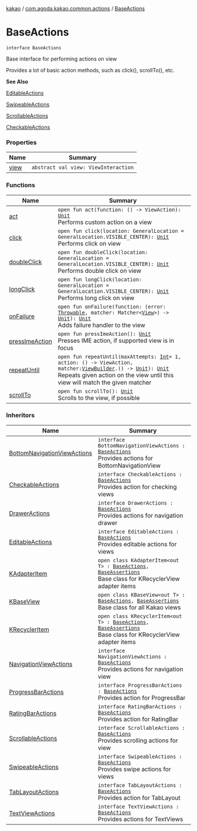 [kakao](../../index.md) / [com.agoda.kakao.common.actions](../index.md) / [BaseActions](./index.md)

# BaseActions

`interface BaseActions`

Base interface for performing actions on view

Provides a lot of basic action methods, such as click(), scrollTo(), etc.

**See Also**

[EditableActions](#)

[SwipeableActions](../-swipeable-actions/index.md)

[ScrollableActions](../-scrollable-actions/index.md)

[CheckableActions](#)

### Properties

| Name | Summary |
|---|---|
| [view](view.md) | `abstract val view: ViewInteraction` |

### Functions

| Name | Summary |
|---|---|
| [act](act.md) | `open fun act(function: () -> ViewAction): `[`Unit`](https://kotlinlang.org/api/latest/jvm/stdlib/kotlin/-unit/index.html)<br>Performs custom action on a view |
| [click](click.md) | `open fun click(location: GeneralLocation = GeneralLocation.VISIBLE_CENTER): `[`Unit`](https://kotlinlang.org/api/latest/jvm/stdlib/kotlin/-unit/index.html)<br>Performs click on view |
| [doubleClick](double-click.md) | `open fun doubleClick(location: GeneralLocation = GeneralLocation.VISIBLE_CENTER): `[`Unit`](https://kotlinlang.org/api/latest/jvm/stdlib/kotlin/-unit/index.html)<br>Performs double click on view |
| [longClick](long-click.md) | `open fun longClick(location: GeneralLocation = GeneralLocation.VISIBLE_CENTER): `[`Unit`](https://kotlinlang.org/api/latest/jvm/stdlib/kotlin/-unit/index.html)<br>Performs long click on view |
| [onFailure](on-failure.md) | `open fun onFailure(function: (error: `[`Throwable`](https://kotlinlang.org/api/latest/jvm/stdlib/kotlin/-throwable/index.html)`, matcher: Matcher<`[`View`](https://developer.android.com/reference/android/view/View.html)`>) -> `[`Unit`](https://kotlinlang.org/api/latest/jvm/stdlib/kotlin/-unit/index.html)`): `[`Unit`](https://kotlinlang.org/api/latest/jvm/stdlib/kotlin/-unit/index.html)<br>Adds failure handler to the view |
| [pressImeAction](press-ime-action.md) | `open fun pressImeAction(): `[`Unit`](https://kotlinlang.org/api/latest/jvm/stdlib/kotlin/-unit/index.html)<br>Presses IME action, if supported view is in focus |
| [repeatUntil](repeat-until.md) | `open fun repeatUntil(maxAttempts: `[`Int`](https://kotlinlang.org/api/latest/jvm/stdlib/kotlin/-int/index.html)` = 1, action: () -> ViewAction, matcher: `[`ViewBuilder`](../../com.agoda.kakao.common.builders/-view-builder/index.md)`.() -> `[`Unit`](https://kotlinlang.org/api/latest/jvm/stdlib/kotlin/-unit/index.html)`): `[`Unit`](https://kotlinlang.org/api/latest/jvm/stdlib/kotlin/-unit/index.html)<br>Repeats given action on the view until this view will match the given matcher |
| [scrollTo](scroll-to.md) | `open fun scrollTo(): `[`Unit`](https://kotlinlang.org/api/latest/jvm/stdlib/kotlin/-unit/index.html)<br>Scrolls to the view, if possible |

### Inheritors

| Name | Summary |
|---|---|
| [BottomNavigationViewActions](../../com.agoda.kakao.bottomnav/-bottom-navigation-view-actions/index.md) | `interface BottomNavigationViewActions : `[`BaseActions`](./index.md)<br>Provides actions for BottomNavigationView |
| [CheckableActions](../../com.agoda.kakao.check/-checkable-actions/index.md) | `interface CheckableActions : `[`BaseActions`](./index.md)<br>Provides action for checking views |
| [DrawerActions](../../com.agoda.kakao.drawer/-drawer-actions/index.md) | `interface DrawerActions : `[`BaseActions`](./index.md)<br>Provides actions for navigation drawer |
| [EditableActions](../../com.agoda.kakao.edit/-editable-actions/index.md) | `interface EditableActions : `[`BaseActions`](./index.md)<br>Provides editable actions for views |
| [KAdapterItem](../../com.agoda.kakao.list/-k-adapter-item/index.md) | `open class KAdapterItem<out T> : `[`BaseActions`](./index.md)`, `[`BaseAssertions`](../../com.agoda.kakao.common.assertions/-base-assertions/index.md)<br>Base class for KRecyclerView adapter items |
| [KBaseView](../../com.agoda.kakao.common.views/-k-base-view/index.md) | `open class KBaseView<out T> : `[`BaseActions`](./index.md)`, `[`BaseAssertions`](../../com.agoda.kakao.common.assertions/-base-assertions/index.md)<br>Base class for all Kakao views |
| [KRecyclerItem](../../com.agoda.kakao.recycler/-k-recycler-item/index.md) | `open class KRecyclerItem<out T> : `[`BaseActions`](./index.md)`, `[`BaseAssertions`](../../com.agoda.kakao.common.assertions/-base-assertions/index.md)<br>Base class for KRecyclerView adapter items |
| [NavigationViewActions](../../com.agoda.kakao.navigation/-navigation-view-actions/index.md) | `interface NavigationViewActions : `[`BaseActions`](./index.md)<br>Provides actions for navigation view |
| [ProgressBarActions](../../com.agoda.kakao.progress/-progress-bar-actions/index.md) | `interface ProgressBarActions : `[`BaseActions`](./index.md)<br>Provides action for ProgressBar |
| [RatingBarActions](../../com.agoda.kakao.rating/-rating-bar-actions/index.md) | `interface RatingBarActions : `[`BaseActions`](./index.md)<br>Provides action for RatingBar |
| [ScrollableActions](../-scrollable-actions/index.md) | `interface ScrollableActions : `[`BaseActions`](./index.md)<br>Provides scrolling actions for view |
| [SwipeableActions](../-swipeable-actions/index.md) | `interface SwipeableActions : `[`BaseActions`](./index.md)<br>Provides swipe actions for views |
| [TabLayoutActions](../../com.agoda.kakao.tabs/-tab-layout-actions/index.md) | `interface TabLayoutActions : `[`BaseActions`](./index.md)<br>Provides action for TabLayout |
| [TextViewActions](../../com.agoda.kakao.text/-text-view-actions/index.md) | `interface TextViewActions : `[`BaseActions`](./index.md)<br>Provides actions for TextViews |
